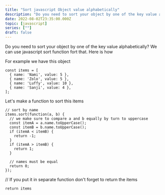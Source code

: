 ```yaml
---
title: "Sort javascript Object value alphabetically"
description: "Do you need to sort your object by one of the key value alphabetically? We can use javascript sort function fort that. Here is how"
date: 2022-08-02T23:35:00.000Z
topic: [javascript]
series: [""]
draft: false
---
```

Do you need to sort your object by one of the key value alphabetically? We can use javascript sort function fort that. Here is how

For example we have this object
```
const items = [
  { name: 'Nami', value: 5 },
  { name: 'Zolo', value: 5 },
  { name: 'Luffy', value: 10 },
  { name: 'Sanji', value: 4 },
];
```

Let's make a function to sort this items
```
// sort by name
items.sort(function(a, b) {
  // we make sure to compare a and b equally by turn to uppercase
  const itemA = a.name.toUpperCase(); 
  const itemB = b.name.toUpperCase(); 
  if (itemA < itemB) {
    return -1;
  }
  if (itemA > itemB) {
    return 1;
  }

  // names must be equal
  return 0;
});
```

// If you put it in separate function don't forget to return the items
```
return items
```


